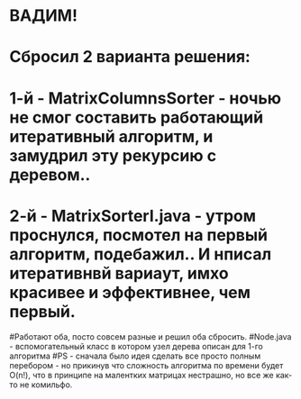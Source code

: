 # ВАДИМ!
# Сбросил 2 варианта решения:
# 1-й - MatrixColumnsSorter - ночью не смог составить работающий итеративный алгоритм, и замудрил эту рекурсию с деревом..
# 2-й - MatrixSorterI.java - утром проснулся, посмотел на первый алгоритм, подебажил.. И нписал итеративнвй вариаyт, имхо красивее и эффективнее, чем первый.

#Работают оба, посто совсем разные и решил оба сбросить.
#Node.java - вспомогательный класс в котором узел дерева описан для 1-го алгоритма
#PS -  сначала было идея сделать все просто  полным перебором - но прикинув что сложность алгоритма по времени будет O(n!), что в принципе на малентких матрицах нестрашно,  но все же как-то не комильфо.
